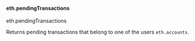#### eth.pendingTransactions

eth.pendingTransactions

Returns pending transactions that belong to one of the users `eth.accounts`.
